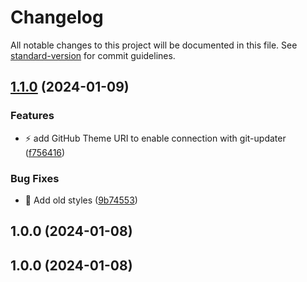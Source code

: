 # Changelog

All notable changes to this project will be documented in this file. See [standard-version](https://github.com/conventional-changelog/standard-version) for commit guidelines.

## [1.1.0](https://github.com/Herm71/casaluna-block-theme/compare/v1.0.0...v1.1.0) (2024-01-09)


### Features

* :zap: add GitHub Theme URI to enable connection with git-updater ([f756416](https://github.com/Herm71/casaluna-block-theme/commit/f756416ff4206bd9d6d5b5d4e264354a4ee40531))


### Bug Fixes

* :lipstick: Add old styles ([9b74553](https://github.com/Herm71/casaluna-block-theme/commit/9b74553055679bf88d5ce939f6e54fcc11880958))

## 1.0.0 (2024-01-08)

## 1.0.0 (2024-01-08)

